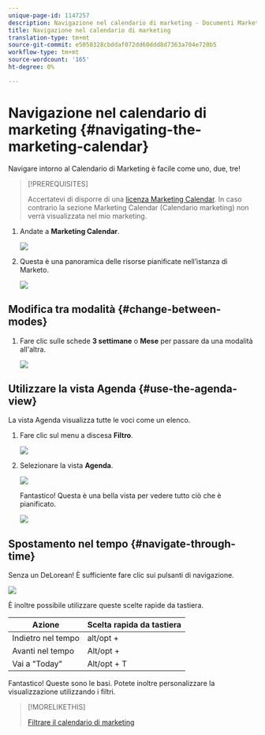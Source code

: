 ```yaml
---
unique-page-id: 1147257
description: Navigazione nel calendario di marketing - Documenti Marketo - Documentazione prodotto
title: Navigazione nel calendario di marketing
translation-type: tm+mt
source-git-commit: e5050328cbddaf072dd60ddd8d7363a704e720b5
workflow-type: tm+mt
source-wordcount: '165'
ht-degree: 0%

---
```



# Navigazione nel calendario di marketing {#navigating-the-marketing-calendar}

Navigare intorno al Calendario di Marketing è facile come uno, due, tre!

>[!PREREQUISITES]
>
>Accertatevi di disporre di una [licenza Marketing Calendar](/help/marketo/product-docs/core-marketo-concepts/marketing-calendar/understanding-the-calendar/issue-revoke-a-marketing-calendar-license.md). In caso contrario la sezione Marketing Calendar (Calendario marketing) non verrà visualizzata nel mio marketing.

1. Andate a **Marketing Calendar**.

   ![](assets/2017-05-10-15-30-47.png)

1. Questa è una panoramica delle risorse pianificate nell’istanza di Marketo.

   ![](assets/image2014-9-15-16-3a44-3a22.png)

## Modifica tra modalità {#change-between-modes}

1. Fare clic sulle schede **3 settimane** o **Mese** per passare da una modalità all&#39;altra.

   ![](assets/image2014-9-15-16-3a46-3a16.png)

## Utilizzare la vista Agenda {#use-the-agenda-view}

La vista Agenda visualizza tutte le voci come un elenco.

1. Fare clic sul menu a discesa **Filtro**.

   ![](assets/image2014-9-26-10-3a29-3a6.png)

1. Selezionare la vista **Agenda**.

   ![](assets/image2014-9-26-10-3a29-3a36.png)

   Fantastico! Questa è una bella vista per vedere tutto ciò che è pianificato.

   ![](assets/image2014-9-26-10-3a30-3a9.png)

## Spostamento nel tempo {#navigate-through-time}

Senza un DeLorean! È sufficiente fare clic sui pulsanti di navigazione.

![](assets/image2014-9-26-10-3a31-3a25.png)

È inoltre possibile utilizzare queste scelte rapide da tastiera.

| Azione | Scelta rapida da tastiera |
|---|---|
| Indietro nel tempo | alt/opt + |
| Avanti nel tempo | Alt/opt + |
| Vai a &quot;Today&quot; | Alt/opt + T |

Fantastico! Queste sono le basi. Potete inoltre personalizzare la visualizzazione utilizzando i filtri.

>[!MORELIKETHIS]
>
>[Filtrare il calendario di marketing](/help/marketo/product-docs/core-marketo-concepts/marketing-calendar/working-with-the-calendar/filtering-the-marketing-calendar.md)
